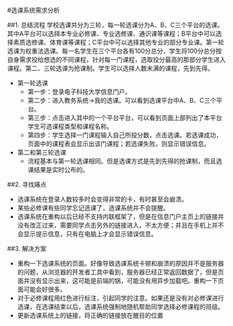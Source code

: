 #选课系统需求分析

##1. 总结流程
学校选课共分为三轮，每一轮选课分为A、B、C三个平台的选课。其中A平台可以选择本专业必修课、专业选修课、通识课等课程；B平台中可以选择素质选修课、体育课等课程；C平台中可以选择其他专业的部分专业课。第一轮选课为权重法选课。每一名学生在三个平台各有100分总分，学生将100分总分按自身需求投给想选的不同课程，针对每一门课程，选取投分最高的那部分学生进入课程。第二、三轮选课为抢课制。学生可以选择人数未满的课程，先到先得。
* 第一轮选课
	* 第一步：登录电子科技大学信息门户。
	* 第二步：进入教务系统->我的选课。可以看到选课平台中A、B、C三个平台。
	* 第三步：点击进入其中的一个平台平台，可以看到页面上部列出了本平台学生可选课程类型和课程名称。
	* 第四步：学生选择一门课程输入自己所投分数，点击选课。若选课成功，页面中的课程表会显示出该门课程；若选课失败，则显示错误信息。
* 第二和第三轮选课
	* 流程基本与第一轮选课相同。但是选课方式是先到先得的抢课制，而且选课结果是实时公布的。

##2. 寻找痛点
* 选课系统在登录人数较多时会变得非常的卡，有时甚至会崩溃。
* 某些必修课有些同学忘记选课了，选课系统并不会提醒。
* 选课系统在重构以后已经不支持内联框架了，但是在信息门户主页上的链接并没有改正过来，需要同学点击另外的链接进入，不太方便；并且在手机上并不会显示提示信息，只有在电脑上才会显示错误信息。

##3. 解决方案
* 重构一下选课系统的页面。好像导致选课系统卡顿和崩溃的原因并不是服务器的问题，从浏览器的开发者工具中看到，服务器已经正常返回数据了，但是页面并没有显示出来，这可能是前端的锅，可能没有用异步加载吧。重构一下页面可能会好很多。
* 对于必修课程用红色进行标注，引起同学的注意。如果还是没有对必修课进行选课，在选课结束以后，选课系统强制地随机帮助同学选择必修课程的班级。
* 更新选课系统上的链接，将正确的链接放在醒目的位置